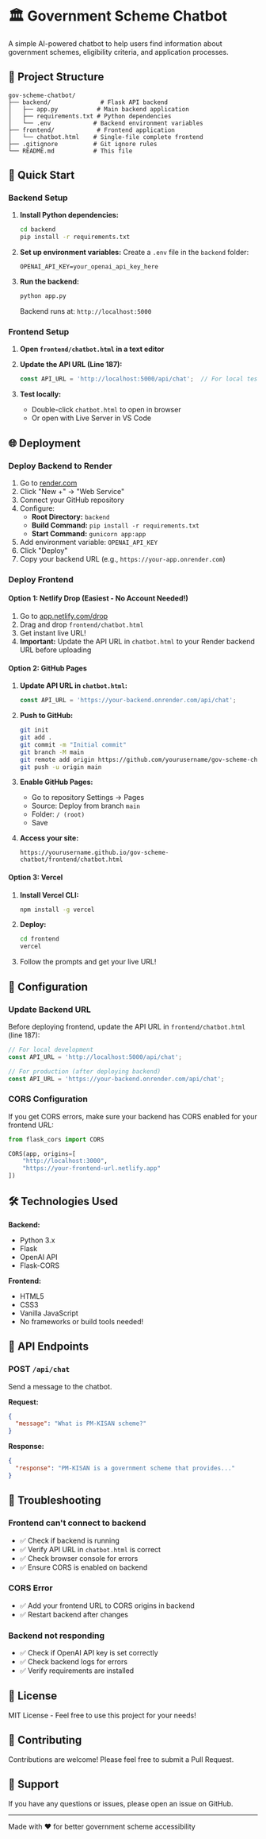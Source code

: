# 🏛️ Government Scheme Chatbot

A simple AI-powered chatbot to help users find information about government schemes, eligibility criteria, and application processes.

## 📁 Project Structure

```
gov-scheme-chatbot/
├── backend/              # Flask API backend
│   ├── app.py           # Main backend application
│   ├── requirements.txt # Python dependencies
│   └── .env            # Backend environment variables
├── frontend/            # Frontend application
│   └── chatbot.html    # Single-file complete frontend
├── .gitignore          # Git ignore rules
└── README.md           # This file
```

## 🚀 Quick Start

### Backend Setup

1. **Install Python dependencies:**
   ```bash
   cd backend
   pip install -r requirements.txt
   ```

2. **Set up environment variables:**
   Create a `.env` file in the `backend` folder:
   ```
   OPENAI_API_KEY=your_openai_api_key_here
   ```

3. **Run the backend:**
   ```bash
   python app.py
   ```
   Backend runs at: `http://localhost:5000`

### Frontend Setup

1. **Open `frontend/chatbot.html` in a text editor**

2. **Update the API URL (Line 187):**
   ```javascript
   const API_URL = 'http://localhost:5000/api/chat';  // For local testing
   ```

3. **Test locally:**
   - Double-click `chatbot.html` to open in browser
   - Or open with Live Server in VS Code

## 🌐 Deployment

### Deploy Backend to Render

1. Go to [render.com](https://render.com)
2. Click "New +" → "Web Service"
3. Connect your GitHub repository
4. Configure:
   - **Root Directory:** `backend`
   - **Build Command:** `pip install -r requirements.txt`
   - **Start Command:** `gunicorn app:app`
5. Add environment variable: `OPENAI_API_KEY`
6. Click "Deploy"
7. Copy your backend URL (e.g., `https://your-app.onrender.com`)

### Deploy Frontend

#### Option 1: Netlify Drop (Easiest - No Account Needed!)

1. Go to [app.netlify.com/drop](https://app.netlify.com/drop)
2. Drag and drop `frontend/chatbot.html`
3. Get instant live URL!
4. **Important:** Update the API URL in `chatbot.html` to your Render backend URL before uploading

#### Option 2: GitHub Pages

1. **Update API URL in `chatbot.html`:**
   ```javascript
   const API_URL = 'https://your-backend.onrender.com/api/chat';
   ```

2. **Push to GitHub:**
   ```bash
   git init
   git add .
   git commit -m "Initial commit"
   git branch -M main
   git remote add origin https://github.com/yourusername/gov-scheme-chatbot.git
   git push -u origin main
   ```

3. **Enable GitHub Pages:**
   - Go to repository Settings → Pages
   - Source: Deploy from branch `main`
   - Folder: `/ (root)`
   - Save

4. **Access your site:**
   ```
   https://yourusername.github.io/gov-scheme-chatbot/frontend/chatbot.html
   ```

#### Option 3: Vercel

1. **Install Vercel CLI:**
   ```bash
   npm install -g vercel
   ```

2. **Deploy:**
   ```bash
   cd frontend
   vercel
   ```

3. Follow the prompts and get your live URL!

## 🔧 Configuration

### Update Backend URL

Before deploying frontend, update the API URL in `frontend/chatbot.html` (line 187):

```javascript
// For local development
const API_URL = 'http://localhost:5000/api/chat';

// For production (after deploying backend)
const API_URL = 'https://your-backend.onrender.com/api/chat';
```

### CORS Configuration

If you get CORS errors, make sure your backend has CORS enabled for your frontend URL:

```python
from flask_cors import CORS

CORS(app, origins=[
    "http://localhost:3000",
    "https://your-frontend-url.netlify.app"
])
```

## 🛠️ Technologies Used

**Backend:**
- Python 3.x
- Flask
- OpenAI API
- Flask-CORS

**Frontend:**
- HTML5
- CSS3
- Vanilla JavaScript
- No frameworks or build tools needed!

## 📝 API Endpoints

### POST `/api/chat`

Send a message to the chatbot.

**Request:**
```json
{
  "message": "What is PM-KISAN scheme?"
}
```

**Response:**
```json
{
  "response": "PM-KISAN is a government scheme that provides..."
}
```

## 🐛 Troubleshooting

### Frontend can't connect to backend
- ✅ Check if backend is running
- ✅ Verify API URL in `chatbot.html` is correct
- ✅ Check browser console for errors
- ✅ Ensure CORS is enabled on backend

### CORS Error
- ✅ Add your frontend URL to CORS origins in backend
- ✅ Restart backend after changes

### Backend not responding
- ✅ Check if OpenAI API key is set correctly
- ✅ Check backend logs for errors
- ✅ Verify requirements are installed

## 📄 License

MIT License - Feel free to use this project for your needs!

## 🤝 Contributing

Contributions are welcome! Please feel free to submit a Pull Request.

## 📧 Support

If you have any questions or issues, please open an issue on GitHub.

---

Made with ❤️ for better government scheme accessibility
